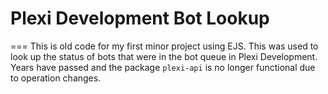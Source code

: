 # Plexi Development Bot Lookup
===
This is old code for my first minor project using EJS. This was used to look up the status of bots that were in the bot queue in Plexi Development.
Years have passed and the package `plexi-api` is no longer functional  due to operation changes.
